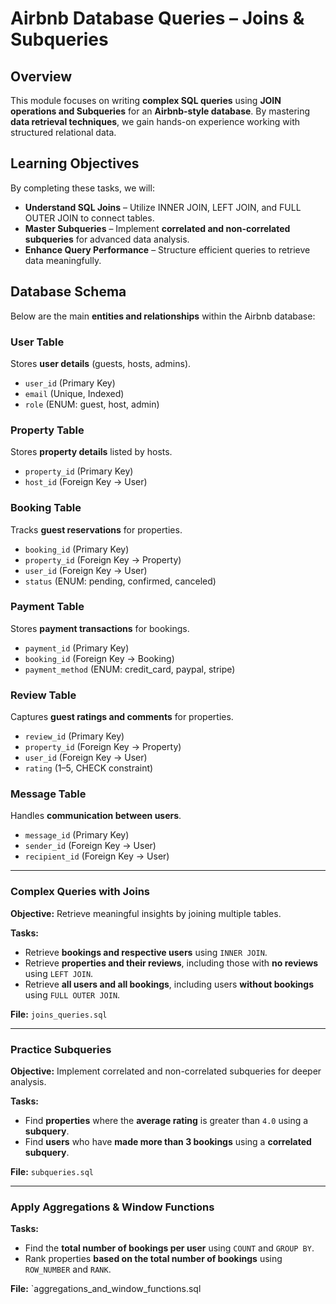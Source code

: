 # Airbnb Database Queries – Joins & Subqueries

## Overview
This module focuses on writing **complex SQL queries** using **JOIN operations and Subqueries** for an **Airbnb-style database**. By mastering **data retrieval techniques**, we gain hands-on experience working with structured relational data.

## Learning Objectives
By completing these tasks, we will:
- **Understand SQL Joins** – Utilize INNER JOIN, LEFT JOIN, and FULL OUTER JOIN to connect tables.
- **Master Subqueries** – Implement **correlated and non-correlated subqueries** for advanced data analysis.
- **Enhance Query Performance** – Structure efficient queries to retrieve data meaningfully.

## Database Schema
Below are the main **entities and relationships** within the Airbnb database:

### **User Table**
Stores **user details** (guests, hosts, admins).
- `user_id` (Primary Key)
- `email` (Unique, Indexed)
- `role` (ENUM: guest, host, admin)

### **Property Table**
Stores **property details** listed by hosts.
- `property_id` (Primary Key)
- `host_id` (Foreign Key → User)

### **Booking Table**
Tracks **guest reservations** for properties.
- `booking_id` (Primary Key)
- `property_id` (Foreign Key → Property)
- `user_id` (Foreign Key → User)
- `status` (ENUM: pending, confirmed, canceled)

### **Payment Table**
Stores **payment transactions** for bookings.
- `payment_id` (Primary Key)
- `booking_id` (Foreign Key → Booking)
- `payment_method` (ENUM: credit_card, paypal, stripe)

### **Review Table**
Captures **guest ratings and comments** for properties.
- `review_id` (Primary Key)
- `property_id` (Foreign Key → Property)
- `user_id` (Foreign Key → User)
- `rating` (1–5, CHECK constraint)

### **Message Table**
Handles **communication between users**.
- `message_id` (Primary Key)
- `sender_id` (Foreign Key → User)
- `recipient_id` (Foreign Key → User)

---


### **Complex Queries with Joins**
**Objective:** Retrieve meaningful insights by joining multiple tables.

**Tasks:**
- Retrieve **bookings and respective users** using `INNER JOIN`.
- Retrieve **properties and their reviews**, including those with **no reviews** using `LEFT JOIN`.
- Retrieve **all users and all bookings**, including users **without bookings** using `FULL OUTER JOIN`.

**File:** `joins_queries.sql`

---

### **Practice Subqueries**
**Objective:** Implement correlated and non-correlated subqueries for deeper analysis.

**Tasks:**
- Find **properties** where the **average rating** is greater than `4.0` using a **subquery**.
- Find **users** who have **made more than 3 bookings** using a **correlated subquery**.

**File:** `subqueries.sql`


---

### **Apply Aggregations & Window Functions**
**Tasks:**
- Find the **total number of bookings per user** using `COUNT` and `GROUP BY`.
- Rank properties **based on the total number of bookings** using `ROW_NUMBER` and `RANK`.

**File:** `aggregations_and_window_functions.sql